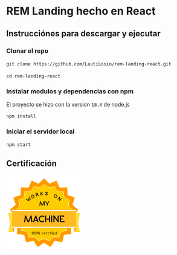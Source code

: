 # REM Landing hecho en React

## Instrucciónes para descargar y ejecutar

### Clonar el repo

```
git clone https://github.com/LautiLosio/rem-landing-react.git

cd rem-landing-react
```

### Instalar modulos y dependencias con npm

El proyecto se hizo con la version `18.X` de node.js

```
npm install
```

### Iniciar el servidor local

```
npm start
```

## Certificación

![certification](https://raw.githubusercontent.com/dynobo/lmdiag/master/badge.png)